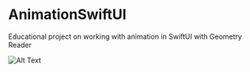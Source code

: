# AnimationSwiftUI
Educational project on working with animation in SwiftUI with Geometry Reader

![Alt Text](https://github.com/seregious/AnimationSwiftUI/blob/main/SwiftUI%20animation%20preview.gif)
